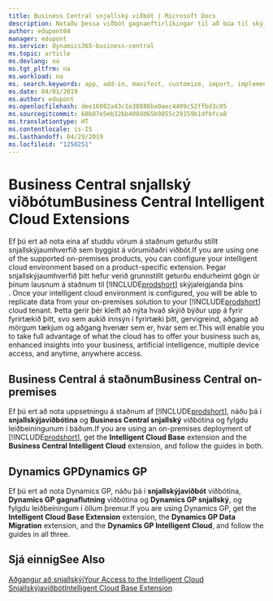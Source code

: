 ```yaml
---
title: Business Central snjallský viðbót | Microsoft Docs
description: Notaðu þessa viðbót gagnaeftirlíkingar til að búa til skýjaafrit af gögnum þínum svo þú sért tengd(ur) snjallskýi.
author: edupont04
manager: edupont
ms.service: dynamics365-business-central
ms.topic: article
ms.devlang: na
ms.tgt_pltfrm: na
ms.workload: na
ms. search.keywords: app, add-in, manifest, customize, import, implement
ms.date: 04/01/2019
ms.author: edupont
ms.openlocfilehash: dee16082a43c1e38886ba0aec4409c52ffbd3c05
ms.sourcegitcommit: 60b87e5eb32bb408dd65b9855c29159b1dfbfca8
ms.translationtype: HT
ms.contentlocale: is-IS
ms.lasthandoff: 04/29/2019
ms.locfileid: "1250251"
---
```

# <a name="business-central-intelligent-cloud-extensions"></a><span data-ttu-id="36d53-103">Business Central snjallský viðbótum</span><span class="sxs-lookup"><span data-stu-id="36d53-103">Business Central Intelligent Cloud Extensions</span></span>

<span data-ttu-id="36d53-104">Ef þú ert að nota eina af studdu vörum á staðnum geturðu stillt snjallskýjaumhverfið sem byggist á vörumiðaðri viðbót.</span><span class="sxs-lookup"><span data-stu-id="36d53-104">If you are using one of the supported on-premises products, you can configure your intelligent cloud environment based on a product-specific extension.</span></span><span data-ttu-id="36d53-105"> Þegar snjallskýjaumhverfið þitt hefur verið grunnstillt geturðu endurheimt gögn úr þínum lausnum á staðnum til [!INCLUDE[prodshort](includes/prodshort.md)] skýjaleigjanda þíns .</span><span class="sxs-lookup"><span data-stu-id="36d53-105"> Once your intelligent cloud environment is configured, you will be able to replicate data from your on-premises solution to your [!INCLUDE[prodshort](includes/prodshort.md)] cloud tenant.</span></span> <span data-ttu-id="36d53-106">Þetta gerir þér kleift að nýta hvað skýið býður upp á fyrir fyrirtækið þitt, svo sem aukið innsýn í fyrirtæki þitt, gervigreind, aðgang að mörgum tækjum og aðgang hvenær sem er, hvar sem er.</span><span class="sxs-lookup"><span data-stu-id="36d53-106">This will enable you to take full advantage of what the cloud has to offer your business such as, enhanced insights into your business, artificial intelligence, multiple device access, and anytime, anywhere access.</span></span>  

## <a name="business-central-on-premises"></a><span data-ttu-id="36d53-107">Business Central á staðnum</span><span class="sxs-lookup"><span data-stu-id="36d53-107">Business Central on-premises</span></span>
<span data-ttu-id="36d53-108">Ef þú ert að nota uppsetningu á staðnum af [!INCLUDE[prodshort](includes/prodshort.md)], náðu þá í **snjallskýjaviðbótina** og **Business Central snjallský** viðbótina og fylgdu leiðbeiningunum í báðum.</span><span class="sxs-lookup"><span data-stu-id="36d53-108">If you are using an on-premises deployment of [!INCLUDE[prodshort](includes/prodshort.md)], get the **Intelligent Cloud Base** extension and the **Business Central Intelligent Cloud** extension, and follow the guides in both.</span></span>  

## <a name="dynamics-gp"></a><span data-ttu-id="36d53-109">Dynamics GP</span><span class="sxs-lookup"><span data-stu-id="36d53-109">Dynamics GP</span></span>
<span data-ttu-id="36d53-110">Ef þú ert að nota Dynamics GP, náðu þá í **snjallskýjaviðbót** viðbótina, **Dynamics GP gagnaflutning** viðbótina og **Dynamics GP snjallský**, og fylgdu leiðbeiningum í öllum þremur.</span><span class="sxs-lookup"><span data-stu-id="36d53-110">If you are using Dynamics GP, get the **Intelligent Cloud Base Extension** extension, the **Dynamics GP Data Migration** extension, and the **Dynamics GP Intelligent Cloud**, and follow the guides in all three.</span></span>  

## <a name="see-also"></a><span data-ttu-id="36d53-111">Sjá einnig</span><span class="sxs-lookup"><span data-stu-id="36d53-111">See Also</span></span>

[<span data-ttu-id="36d53-112">Aðgangur að snjallskýi</span><span class="sxs-lookup"><span data-stu-id="36d53-112">Your Access to the Intelligent Cloud</span></span>](about-intelligent-cloud.md)  
[<span data-ttu-id="36d53-113">Snjallskýjaviðbót</span><span class="sxs-lookup"><span data-stu-id="36d53-113">Intelligent Cloud Base Extension</span></span>](ui-extensions-intelligent-cloud.md)  

